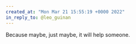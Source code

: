 ```yaml
---
created_at: "Mon Mar 21 15:55:19 +0000 2022"
in_reply_to: @leo_guinan
---
```


Because maybe, just maybe, it will help someone.